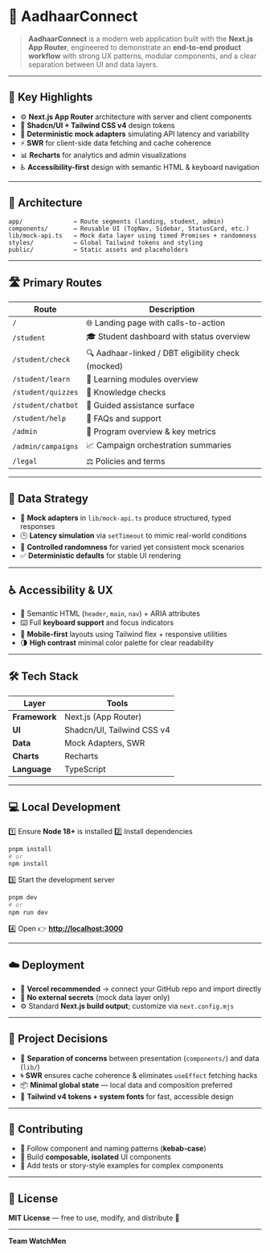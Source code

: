 # 💠 AadhaarConnect

> **AadhaarConnect** is a modern web application built with the **Next.js App Router**, engineered to demonstrate an **end-to-end product workflow** with strong UX patterns, modular components, and a clear separation between UI and data layers.

---

## 🚀 Key Highlights

* ⚙️ **Next.js App Router** architecture with server and client components
* 🎨 **Shadcn/UI + Tailwind CSS v4** design tokens
* 🔄 **Deterministic mock adapters** simulating API latency and variability
* ⚡ **SWR** for client-side data fetching and cache coherence
* 📊 **Recharts** for analytics and admin visualizations
* ♿ **Accessibility-first** design with semantic HTML & keyboard navigation

---

## 🧩 Architecture

```
app/              → Route segments (landing, student, admin)
components/       → Reusable UI (TopNav, Sidebar, StatusCard, etc.)
lib/mock-api.ts   → Mock data layer using timed Promises + randomness
styles/           → Global Tailwind tokens and styling
public/           → Static assets and placeholders
```

---

## 🛣️ Primary Routes

| Route              | Description                                        |
| ------------------ | -------------------------------------------------- |
| `/`                | 🌐 Landing page with calls-to-action               |
| `/student`         | 🎓 Student dashboard with status overview          |
| `/student/check`   | 🔍 Aadhaar-linked / DBT eligibility check (mocked) |
| `/student/learn`   | 📘 Learning modules overview                       |
| `/student/quizzes` | 🧠 Knowledge checks                                |
| `/student/chatbot` | 🤖 Guided assistance surface                       |
| `/student/help`    | 💬 FAQs and support                                |
| `/admin`           | 🧭 Program overview & key metrics                  |
| `/admin/campaigns` | 📈 Campaign orchestration summaries                |
| `/legal`           | ⚖️ Policies and terms                              |

---

## 🧠 Data Strategy

* 🧩 **Mock adapters** in `lib/mock-api.ts` produce structured, typed responses
* 🕒 **Latency simulation** via `setTimeout` to mimic real-world conditions
* 🎲 **Controlled randomness** for varied yet consistent mock scenarios
* ✅ **Deterministic defaults** for stable UI rendering

---

## ♿ Accessibility & UX

* 🧱 Semantic HTML (`header`, `main`, `nav`) + ARIA attributes
* ⌨️ Full **keyboard support** and focus indicators
* 📱 **Mobile-first** layouts using Tailwind flex + responsive utilities
* 🌗 **High contrast** minimal color palette for clear readability

---

## 🛠️ Tech Stack

| Layer         | Tools                      |
| ------------- | -------------------------- |
| **Framework** | Next.js (App Router)       |
| **UI**        | Shadcn/UI, Tailwind CSS v4 |
| **Data**      | Mock Adapters, SWR         |
| **Charts**    | Recharts                   |
| **Language**  | TypeScript                 |

---

## 💻 Local Development

1️⃣ Ensure **Node 18+** is installed
2️⃣ Install dependencies

```bash
pnpm install
# or
npm install
```

3️⃣ Start the development server

```bash
pnpm dev
# or
npm run dev
```

4️⃣ Open 👉 **[http://localhost:3000](http://localhost:3000)**

---

## ☁️ Deployment

* 🚀 **Vercel recommended** → connect your GitHub repo and import directly
* 🧪 **No external secrets** (mock data layer only)
* ⚙️ Standard **Next.js build output**; customize via `next.config.mjs`

---

## 🧭 Project Decisions

* 🔹 **Separation of concerns** between presentation (`components/`) and data (`lib/`)
* 🌀 **SWR** ensures cache coherence & eliminates `useEffect` fetching hacks
* 📦 **Minimal global state** — local data and composition preferred
* 💅 **Tailwind v4 tokens + system fonts** for fast, accessible design

---

## 🤝 Contributing

* 🧱 Follow component and naming patterns (**kebab-case**)
* 🧩 Build **composable, isolated** UI components
* 🧪 Add tests or story-style examples for complex components

---

## 📜 License

**MIT License** — free to use, modify, and distribute 💫

---

**Team WatchMen**